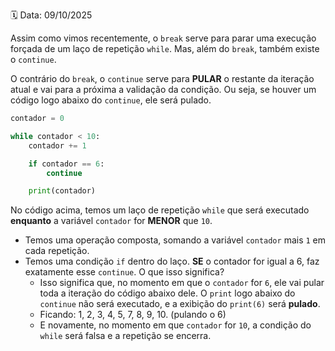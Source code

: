 🗓️ Data: 09/10/2025

Assim como vimos recentemente, o `break` serve para parar uma execução forçada de um laço de repetição `while`. Mas, além do `break`, também existe o `continue`.

O contrário do `break`, o `continue` serve para **PULAR** o restante da iteração atual e vai para a próxima a validação da condição. Ou seja, se houver um código logo abaixo do `continue`, ele será pulado.

```python
contador = 0

while contador < 10:
	contador += 1

	if contador == 6:
		continue

	print(contador)
```

No código acima, temos um laço de repetição `while` que será executado **enquanto** a variável `contador` for **MENOR** que `10`.

* Temos uma operação composta, somando a variável `contador` mais `1` em cada repetição.
* Temos uma condição `if` dentro do laço. **SE** o contador for igual a 6, faz exatamente esse `continue`. O que isso significa?
  * Isso significa que, no momento em que o `contador` for `6`, ele vai pular toda a iteração do código abaixo dele. O `print` logo abaixo do `continue` não será executado, e a exibição do `print(6)` será **pulado**.
  * Ficando: 1, 2, 3, 4, 5, 7, 8, 9, 10. (pulando o 6)
  * E novamente, no momento em que `contador` for `10`, a condição do `while` será falsa e a repetição se encerra.
